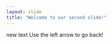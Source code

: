 ```yaml
---
layout: slide
title: "Welcome to our second slide!"
---
```

new text
Use the left arrow to go back!
